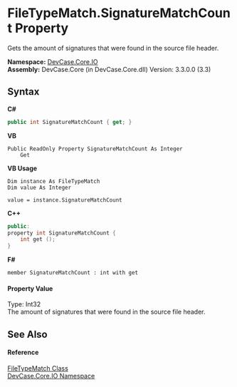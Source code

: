 # FileTypeMatch.SignatureMatchCount Property 
 

Gets the amount of signatures that were found in the source file header.

**Namespace:**&nbsp;<a href="N_DevCase_Core_IO">DevCase.Core.IO</a><br />**Assembly:**&nbsp;DevCase.Core (in DevCase.Core.dll) Version: 3.3.0.0 (3.3)

## Syntax

**C#**<br />
``` C#
public int SignatureMatchCount { get; }
```

**VB**<br />
``` VB
Public ReadOnly Property SignatureMatchCount As Integer
	Get
```

**VB Usage**<br />
``` VB Usage
Dim instance As FileTypeMatch
Dim value As Integer

value = instance.SignatureMatchCount

```

**C++**<br />
``` C++
public:
property int SignatureMatchCount {
	int get ();
}
```

**F#**<br />
``` F#
member SignatureMatchCount : int with get

```


#### Property Value
Type: Int32<br />The amount of signatures that were found in the source file header.

## See Also


#### Reference
<a href="T_DevCase_Core_IO_FileTypeMatch">FileTypeMatch Class</a><br /><a href="N_DevCase_Core_IO">DevCase.Core.IO Namespace</a><br />